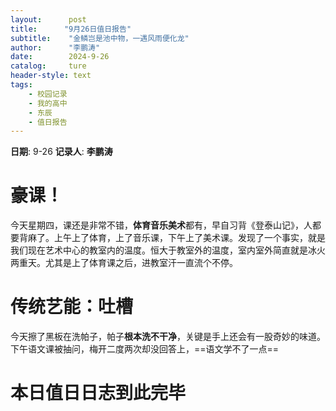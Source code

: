 ```yaml
---
layout:      post
title:      "9月26日值日报告"
subtitle:    "金鳞岂是池中物，一遇风雨便化龙"
author:      "李鹏涛"
date:        2024-9-26
catalog:     ture
header-style: text
tags: 
    - 校园记录
    - 我的高中
    - 东辰
    - 值日报告
---
```


**日期**: 9-26
**记录人**: **李鹏涛**

# 豪课！

今天星期四，课还是非常不错，**体育音乐美术**都有，早自习背《登泰山记》，人都要背麻了。上午上了体育，上了音乐课，下午上了美术课。发现了一个事实，就是我们现在艺术中心的教室内的温度。恒大于教室外的温度，室内室外简直就是冰火两重天。尤其是上了体育课之后，进教室汗一直流个不停。

# 传统艺能：吐槽

今天擦了黑板在洗帕子，帕子**根本洗不干净**，关键是手上还会有一股奇妙的味道。下午语文课被抽问，梅开二度两次却没回答上，==语文学不了一点==

# 本日值日日志到此完毕


